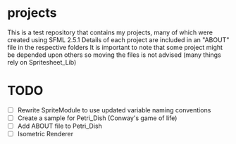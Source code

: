 # projects
This is a test repository that contains my projects, many of which were created using SFML 2.5.1
Details of each project are included in an "ABOUT" file in the respective folders
It is important to note that some project might be depended upon others so moving the files is not advised (many things rely on Spritesheet_Lib)

# TODO
- [ ] Rewrite SpriteModule to use updated variable naming conventions
- [ ] Create a sample for Petri_Dish (Conway's game of life)
- [ ] Add ABOUT file to Petri_Dish
- [ ] Isometric Renderer
